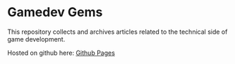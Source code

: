 # Gamedev Gems

This repository collects and archives articles related to the technical side of game development.

Hosted on github here:
[Github Pages](https://notverymoe.github.io/md-gamedev-gems/)
